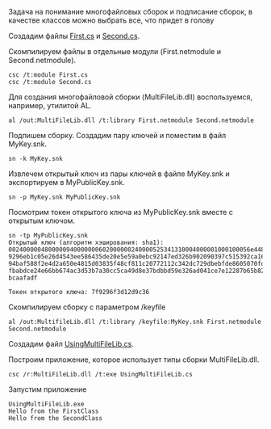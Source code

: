 Задача на понимание многофайловых сборок и подписание сборок, в качестве классов можно выбрать все, что придет в голову

Создадим файлы [First.cs](First.cs) и [Second.cs](Second.cs).

Скомпилируем файлы в отдельные модули (First.netmodule и Second.netmodule).
```
csc /t:module First.cs
csc /t:module Second.cs
```
Для создания многофайловой сборки (MultiFileLib.dll) воспользуемся, например, утилитой AL.
```
al /out:MultiFileLib.dll /t:library First.netmodule Second.netmodule
```
Подпишем сборку. Создадим пару ключей и поместим в файл MyKey.snk.
```
sn -k MyKey.snk
```
Извлечем открытый ключ из пары ключей в файле MyKey.snk и экспортируем в MyPublicKey.snk.
```
sn -p MyKey.snk MyPublicKey.snk
```

Посмотрим токен открытого ключа из MyPublicKey.snk вместе с открытым ключом.
```
sn -tp MyPublicKey.snk
Открытый ключ (алгоритм хэширования: sha1):
0024000004800000940000000602000000240000525341310004000001000100056e448f69dbfd
9296eb1c05e26d4543ee586435de20e5e59a0ebc92147ed326b902090397c515392ca160daa449
94baf588f2e4d2a650e4815d03835f48cf811c20772112c342dc729dbebfde8605070fde33c1eb
fbabdce24e66bb674ac3d53b7a30cc5ca49d8e37bdbbd59e326ad041ce7e12287b65b82b3b23d3
bcaafadf

Токен открытого ключа: 7f9296f3d12d9c36
```

Скомпилируем сборку с параметром /keyfile
```
al /out:MultifileLib.dll /t:library /keyfile:MyKey.snk First.netmodule Second.netmodule
```

Создадим файл [UsingMultiFileLib.cs](UsingMultiFileLib.cs).

Построим приложение, которое использует типы сборки MultiFileLib.dll.
```
csc /r:MultiFileLib.dll /t:exe UsingMultiFileLib.cs
```
Запустим приложение
```
UsingMultiFileLib.exe
Hello from the FirstClass
Hello from the SecondClass
```
